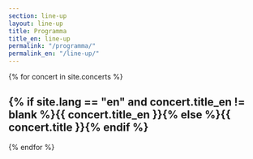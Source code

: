 ```yaml
---
section: line-up
layout: line-up
title: Programma
title_en: line-up
permalink: "/programma/"
permalink_en: "/line-up/"
---
```


{% for concert in site.concerts %}
  <h2>{% if site.lang == "en" and concert.title_en != blank %}{{ concert.title_en }}{% else %}{{ concert.title }}{% endif %}</h2>
{% endfor %}
